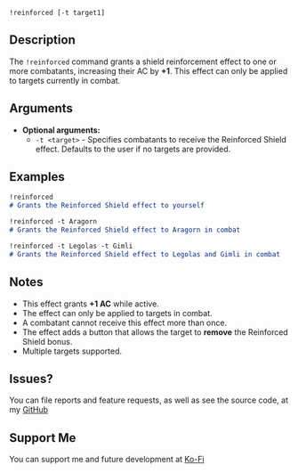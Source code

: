 `!reinforced [-t target1]`

## Description
The `!reinforced` command grants a shield reinforcement effect to one or more combatants, increasing their AC by **+1**. This effect can only be applied to targets currently in combat.

## Arguments
- **Optional arguments:**
  - `-t <target>` - Specifies combatants to receive the Reinforced Shield effect. Defaults to the user if no targets are provided.

## Examples
```markdown
!reinforced
# Grants the Reinforced Shield effect to yourself

!reinforced -t Aragorn
# Grants the Reinforced Shield effect to Aragorn in combat

!reinforced -t Legolas -t Gimli
# Grants the Reinforced Shield effect to Legolas and Gimli in combat
```

## Notes
- This effect grants **+1 AC** while active.
- The effect can only be applied to targets in combat.
- A combatant cannot receive this effect more than once.
- The effect adds a button that allows the target to **remove** the Reinforced Shield bonus.
- Multiple targets supported.

## Issues?
You can file reports and feature requests, as well as see the source code, 
at my [GitHub](https://github.com/fatestapestry/avrae-collections)

## Support Me
You can support me and future development at [Ko-Fi](https://ko-fi.com/noralf)
